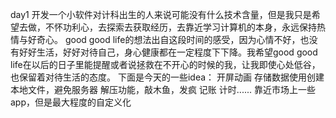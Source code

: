 day1
    开发一个小软件对计科出生的人来说可能没有什么技术含量，但是我只是希望去做，不怀功利心，去探索去获取经历，去靠近学习计算机的本身，永远保持热情与好奇心。
    good good life的想法出自这段时间的感受，因为心情不好，也没有好好生活，好好对待自己，身心健康都在一定程度下下降。我希望good good life在以后的日子里能提醒或者说拯救在不开心的时候的我，让我即使心处低谷，也保留着对待生活的态度。
    下面是今天的一些idea：
    开屏动画
    存储数据使用创建本地文件，避免服务器
    解压功能，敲木鱼，发疯
    记账
    计时......
    靠近市场上一些app，但是最大程度的自定义化

